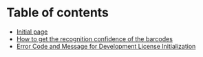 # Table of contents

* [Initial page](README.md)
* [How to get the recognition confidence of the barcodes](untitled.md)
* [Error Code and Message for Development License Initialization](error-code-and-message-for-development-license-initialization.md)


